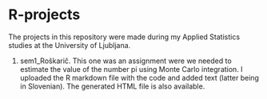 # R-projects

The projects in this repository were made during my Applied Statistics studies at the University of Ljubljana.

1. sem1_Roškarič. This one was an assignment were we needed to estimate the value of the number pi using Monte Carlo integration. I uploaded the R markdown file with the code and added text (latter being in Slovenian). The generated HTML file is also available. 
